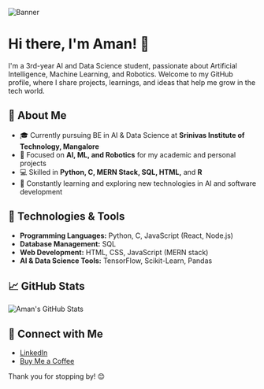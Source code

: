 ![Banner](https://github.com/user-attachments/assets/3c048565-e605-4af9-852f-b3f0b6881554)

# Hi there, I'm Aman! 👋

I'm a 3rd-year AI and Data Science student, passionate about Artificial Intelligence, Machine Learning, and Robotics. Welcome to my GitHub profile, where I share projects, learnings, and ideas that help me grow in the tech world.

## 🌟 About Me
- 🎓 Currently pursuing BE in AI & Data Science at **Srinivas Institute of Technology, Mangalore**
- 🤖 Focused on **AI, ML, and Robotics** for my academic and personal projects
- 💻 Skilled in **Python, C, MERN Stack, SQL, HTML,** and **R**
- 🌱 Constantly learning and exploring new technologies in AI and software development

## 🔧 Technologies & Tools
- **Programming Languages:** Python, C, JavaScript (React, Node.js)
- **Database Management:** SQL
- **Web Development:** HTML, CSS, JavaScript (MERN stack)
- **AI & Data Science Tools:** TensorFlow, Scikit-Learn, Pandas

## 📈 GitHub Stats
![Aman's GitHub Stats](https://github-readme-stats.vercel.app/api?username=yourusername&show_icons=true&theme=radical)

## 🤝 Connect with Me
- [LinkedIn](https://www.linkedin.com/in/aman-rao-m-07410b306/)
- [Buy Me a Coffee](https://www.buymeacoffee.com/aman099)

Thank you for stopping by! 😊
